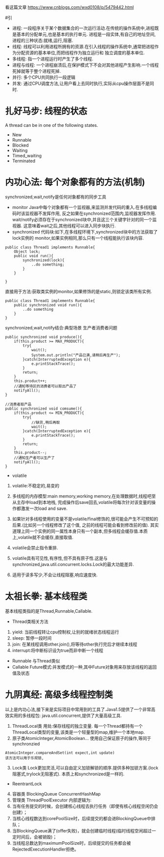 看这篇文章
https://www.cnblogs.com/wxd0108/p/5479442.html

#引
- 进程: 一段程序关于某个数据集合的一次运行活动.在传统的操作系统中,进程既是基本的分配单元,也是基本的执行单元.
进程是一段实体,有自己的地址空间,进程的三种状态:就绪,运行,阻塞.
- 线程: 线程可以利用进程所拥有的资源.在引入线程的操作系统中,通常把进程作为分配资源的基本单位,而把线程作为独立运行和
独立调度的基本单位.
- 多线程: 指一个进程运行时产生了多个线程.
- 进程与线程: 一个进程崩溃后,在保护模式下不会对其他进程产生影响.一个线程死掉就等于整个进程死掉.
- 并行: 多个CPU共同执行一段逻辑
- 并发: 通过CPU调度方法,让用户看上去同时执行,实际从cpu操作层面不是同时.

# 扎好马步: 线程的状态
A thread can be in one of the following states.
- New 
- Runnable
- Blocked
- Waiting
- Timed_waiting
- Terminated
# 内功心法: 每个对象都有的方法(机制)
synchronized,wait,notify是任何对象都有的同步工具
- monitor
Java中每个对象都有一个监视器,来监测并发代码的重入.在多线程编码时该监视器不发挥作用,
反之如果在synchronized范围内,监视器发挥作用.
wait/notify必须存在于synchronized块中,并且这三个关键字针对的同一个监视器.
这意味着wait之后,其他线程可以进入同步块执行.
- synchronized
代码块:如下,在多线程环境下,synchronized块中的方法获取了lock实例的
monitor,如果实例相同,那么只有一个线程能执行该块内容.
```
public class Thread1 implements Runnable{
    Object lock;
    public void run(){
        synchronized(lock){
            ..do something;
        }
    }

}
```
直接用于方法:获取类实例的monitor,如果修饰的是static,则锁定该类所有实例.
```
public class Thread1 implements Runnable{
    public synchronized void run(){
        ..do something
    }
}
```
synchronized,wait,notify结合:典型场景 生产者消费者问题
```
public synchronized void produce(){
    if(this.product >= MAX_PRODUCT){
        try{
            wait();
            System.out.println("产品已满,请稍后再生产");
        }catch(InterruptedException e){
            e.printStackTrace();
        }
        return;
    }
    this.product++;
    //通知等待区的消费者可以取出产品了
    notifyAll();
}

//消费者取产品
public synchronized void comsume(){
    if(this.product <= MIN_PRODUCT){
        try{
            //缺货,稍后再取
            wait();
        }catch(InterruptedException e){
            e.printStackTrace();
        }
        return;
    }
    this.product--;
    //通知生产者可以生产了
    notifyAll();
}
```
- volatile

1. volatile:不稳定的,易变的

2. 多线程的内存模型:main memory,working memory,在处理数据时,线程吧至从主存中load到本地栈,
完成操作后save回去,volatile将每次针对该变量的操作都激发一次load and save.

3. 如果针对多线程使用的变量不是volatile/final修饰的,很可能会产生不可预知的后果.(比如另一个线程修改了这个值,
之前的线程可能会看到修改前的值).
其实道理上同一个实例的同一属性本身只有一个副本,但多线程会缓存值.本质上,volatile就不会缓存,直接取值.

4. volatile会禁止指令重排.
5. volatile具有可见性,有序性,但不具有原子性.这是与synchronized,java.util.concurrent.locks.Lock的最大功能差异.
6. 适用于读多写少,不会让线程阻塞,响应速度快.

# 太祖长拳: 基本线程类
基本线程类指的是Thread,Runnable,Callable.

- Thread类相关方法
1. yield: 当前线程转让cpu控制权,让别的就绪状态线程运行
2. sleep: 暂停一段时间
3. join: 在某线程调用other.join(),将等待other执行完后才继续本线程
4. interrupt:将中断标识设为true而非中断一个线程
- Runnable 
与Thread类似
- Callable
Future模式:并发模式的一种,其中Future对象用来存放该线程的返回值及状态
# 九阴真经: 高级多线程控制类
以上是内功心法,接下来是实际项目中常用到的工具了.Java1.5提供了一个非常高效实用的多线程包:
java.util.concurrent,提供了大量高级工具.
1. ThreadLocal类
用处:保存线程的独立变量.
每一个Thread都持有一个ThreadLocal类型的变量,该类是一个轻量型的map,维护一个本地map.
2. 原子类AtomicInteger,AtomicBoolean...
使用自己保证原子的操作,等同于synchronzied
```
AtomicInteger.compareAndSet(int expect,int update)
该方法可以用于乐观锁,
```
3. Lock类
Lock更加灵活,可以自由定义加锁解锁的顺序.提供多种加锁方案.(lock阻塞式,trylock无阻塞式).
本质上和synchronized是一样的.
- ReentrantLock
4. 容器类
BlockingQueue
ConcurrentHashMap
5. 管理类
ThreadPoolExecutor
内部逻辑为:
1. 当有任务提交的时候，会创建核心线程去执行任务（即使有核心线程空闲仍会创建）；
2. 当核心线程数达到corePoolSize时，后续提交的都会进BlockingQueue中排队；
3. 当BlockingQueue满了(offer失败)，就会创建临时线程(临时线程空闲超过一定时间后，会被销毁)；
4. 当线程总数达到maximumPoolSize时，后续提交的任务都会被RejectedExecutionHandler拒绝。
```

```

